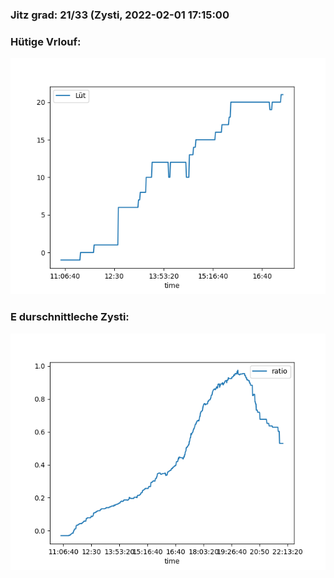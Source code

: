 ### Jitz grad: 21/33 (Zysti, 2022-02-01 17:15:00

### Hütige Vrlouf:
![Graph](Today.png)

### E durschnittleche Zysti:
![Graph](Zysti.png)